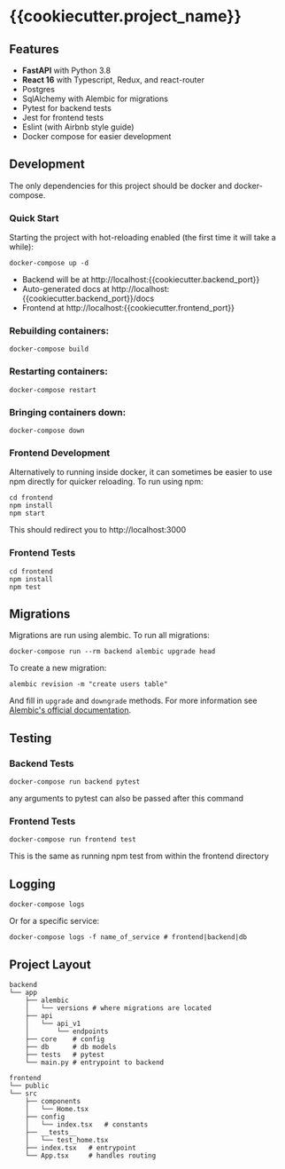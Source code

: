 # {{cookiecutter.project_name}}

## Features
- **FastAPI** with Python 3.8
- **React 16** with Typescript, Redux, and react-router
- Postgres
- SqlAlchemy with Alembic for migrations
- Pytest for backend tests
- Jest for frontend tests
- Eslint (with Airbnb style guide)
- Docker compose for easier development

## Development

The only dependencies for this project should be docker and docker-compose.

### Quick Start
Starting the project with hot-reloading enabled 
(the first time it will take a while):
```
docker-compose up -d
```
- Backend will be at http://localhost:{{cookiecutter.backend_port}}
- Auto-generated docs at 
http://localhost:{{cookiecutter.backend_port}}/docs
- Frontend at http://localhost:{{cookiecutter.frontend_port}}

### Rebuilding containers:
```
docker-compose build
```

### Restarting containers:
```
docker-compose restart
```

### Bringing containers down:
```
docker-compose down
```

### Frontend Development
Alternatively to running inside docker, it can sometimes be easier 
to use npm directly for quicker reloading.  To run using npm:
```
cd frontend
npm install
npm start
```
This should redirect you to http://localhost:3000

### Frontend Tests
```
cd frontend
npm install
npm test
```

## Migrations

Migrations are run using alembic.  To run all migrations:
```
docker-compose run --rm backend alembic upgrade head
```

To create a new migration:
```
alembic revision -m "create users table"
```

And fill in `upgrade` and `downgrade` methods.  For more information see
[Alembic's official documentation](https://alembic.sqlalchemy.org/en/latest/tutorial.html#create-a-migration-script).

## Testing

### Backend Tests
```
docker-compose run backend pytest
```
any arguments to pytest can also be passed after this command

### Frontend Tests
```
docker-compose run frontend test
```
This is the same as running npm test from within the frontend directory

## Logging
```
docker-compose logs
```

Or for a specific service:
```
docker-compose logs -f name_of_service # frontend|backend|db
```

## Project Layout
```
backend
└── app
    ├── alembic
    │   └── versions # where migrations are located
    ├── api
    │   └── api_v1
    │       └── endpoints
    ├── core    # config
    ├── db      # db models
    ├── tests   # pytest
    └── main.py # entrypoint to backend

frontend
└── public
└── src
    ├── components
    │   └── Home.tsx
    ├── config
    │   └── index.tsx   # constants
    ├── __tests__
    │   └── test_home.tsx
    ├── index.tsx   # entrypoint
    └── App.tsx     # handles routing
```